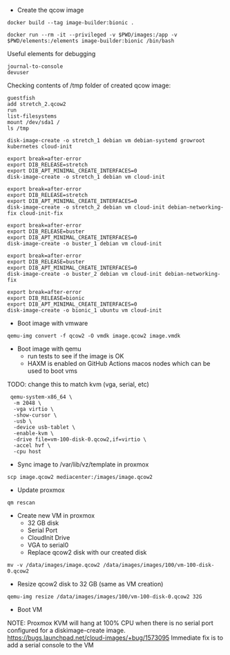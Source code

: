 - Create the qcow image
  
```
docker build --tag image-builder:bionic .
```
  
```
docker run --rm -it --privileged -v $PWD/images:/app -v $PWD/elements:/elements image-builder:bionic /bin/bash
```

Useful elements for debugging
```
journal-to-console
devuser
```

Checking contents of /tmp folder of created qcow image:

```
guestfish
add stretch_2.qcow2
run
list-filesystems
mount /dev/sda1 /
ls /tmp
```

```
disk-image-create -o stretch_1 debian vm debian-systemd growroot kubernetes cloud-init

export break=after-error
export DIB_RELEASE=stretch
export DIB_APT_MINIMAL_CREATE_INTERFACES=0
disk-image-create -o stretch_1 debian vm cloud-init

export break=after-error
export DIB_RELEASE=stretch
export DIB_APT_MINIMAL_CREATE_INTERFACES=0
disk-image-create -o stretch_2 debian vm cloud-init debian-networking-fix cloud-init-fix

export break=after-error
export DIB_RELEASE=buster
export DIB_APT_MINIMAL_CREATE_INTERFACES=0
disk-image-create -o buster_1 debian vm cloud-init 

export break=after-error
export DIB_RELEASE=buster
export DIB_APT_MINIMAL_CREATE_INTERFACES=0
disk-image-create -o buster_2 debian vm cloud-init debian-networking-fix

export break=after-error
export DIB_RELEASE=bionic
export DIB_APT_MINIMAL_CREATE_INTERFACES=0
disk-image-create -o bionic_1 ubuntu vm cloud-init
```

- Boot image with vmware

```
qemu-img convert -f qcow2 -O vmdk image.qcow2 image.vmdk
```

- Boot image with qemu
  - run tests to see if the image is OK
  - HAXM is enabled on GitHub Actions macos nodes
    which can be used to boot vms

TODO: change this to match kvm (vga, serial, etc)
```
 qemu-system-x86_64 \
  -m 2048 \
  -vga virtio \
  -show-cursor \
  -usb \
  -device usb-tablet \
  -enable-kvm \
  -drive file=vm-100-disk-0.qcow2,if=virtio \
  -accel hvf \
  -cpu host
```

- Sync image to /var/lib/vz/template in proxmox

```
scp image.qcow2 mediacenter:/images/image.qcow2
```

- Update proxmox

```
qm rescan
```

- Create new VM in proxmox
  - 32 GB disk
  - Serial Port
  - CloudInit Drive
  - VGA to serial0
  - Replace qcow2 disk with our created disk

```
mv -v /data/images/image.qcow2 /data/images/images/100/vm-100-disk-0.qcow2
```

- Resize qcow2 disk to 32 GB (same as VM creation)

```
qemu-img resize /data/images/images/100/vm-100-disk-0.qcow2 32G
```

- Boot VM

NOTE: Proxmox KVM will hang at 100% CPU when there is no serial port configured for a diskimage-create image.
https://bugs.launchpad.net/cloud-images/+bug/1573095
Immediate fix is to add a serial console to the VM
